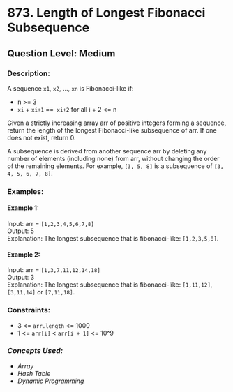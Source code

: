 # 873. Length of Longest Fibonacci Subsequence
## Question Level: Medium
### Description:
A sequence `x1`, `x2`, ..., `xn` is Fibonacci-like if:
- n >= 3
- `xi` + `xi+1` ==` xi+2` for all i + 2 <= n

Given a strictly increasing array arr of positive integers forming a sequence, return the length of the longest Fibonacci-like subsequence of arr. If one does not exist, return 0.

A subsequence is derived from another sequence arr by deleting any number of elements (including none) from arr, without changing the order of the remaining elements. For example, `[3, 5, 8]` is a subsequence of `[3, 4, 5, 6, 7, 8]`.


### Examples:
#### Example 1:

Input: arr = `[1,2,3,4,5,6,7,8]`  
Output: 5  
Explanation: The longest subsequence that is fibonacci-like: `[1,2,3,5,8]`.
#### Example 2:

Input: arr = `[1,3,7,11,12,14,18]`  
Output: 3  
Explanation: The longest subsequence that is fibonacci-like: `[1,11,12]`, `[3,11,14]` or `[7,11,18]`.

### Constraints:

- 3 <= `arr.length` <= 1000
- 1 <= `arr[i]` < `arr[i + 1]` <= 10^9

### <i>Concepts Used:
- Array
- Hash Table
- Dynamic Programming </i>
 